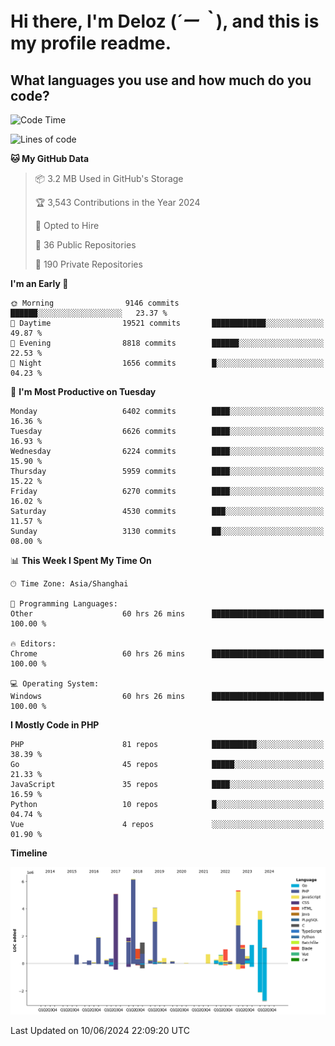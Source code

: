 # **Hi there, I'm Deloz (*´ー｀*), and this is my profile readme.**

## **What languages you use and how much do you code?**

<!--START_SECTION:waka-->
![Code Time](http://img.shields.io/badge/Code%20Time-4%2C169%20hrs%2029%20mins-blue)

![Lines of code](https://img.shields.io/badge/From%20Hello%20World%20I%27ve%20Written-40.8%20million%20lines%20of%20code-blue)

**🐱 My GitHub Data** 

> 📦 3.2 MB Used in GitHub's Storage 
 > 
> 🏆 3,543 Contributions in the Year 2024
 > 
> 💼 Opted to Hire
 > 
> 📜 36 Public Repositories 
 > 
> 🔑 190 Private Repositories 
 > 
**I'm an Early 🐤** 

```text
🌞 Morning                9146 commits        ██████░░░░░░░░░░░░░░░░░░░   23.37 % 
🌆 Daytime                19521 commits       ████████████░░░░░░░░░░░░░   49.87 % 
🌃 Evening                8818 commits        ██████░░░░░░░░░░░░░░░░░░░   22.53 % 
🌙 Night                  1656 commits        █░░░░░░░░░░░░░░░░░░░░░░░░   04.23 % 
```
📅 **I'm Most Productive on Tuesday** 

```text
Monday                   6402 commits        ████░░░░░░░░░░░░░░░░░░░░░   16.36 % 
Tuesday                  6626 commits        ████░░░░░░░░░░░░░░░░░░░░░   16.93 % 
Wednesday                6224 commits        ████░░░░░░░░░░░░░░░░░░░░░   15.90 % 
Thursday                 5959 commits        ████░░░░░░░░░░░░░░░░░░░░░   15.22 % 
Friday                   6270 commits        ████░░░░░░░░░░░░░░░░░░░░░   16.02 % 
Saturday                 4530 commits        ███░░░░░░░░░░░░░░░░░░░░░░   11.57 % 
Sunday                   3130 commits        ██░░░░░░░░░░░░░░░░░░░░░░░   08.00 % 
```


📊 **This Week I Spent My Time On** 

```text
🕑︎ Time Zone: Asia/Shanghai

💬 Programming Languages: 
Other                    60 hrs 26 mins      █████████████████████████   100.00 % 

🔥 Editors: 
Chrome                   60 hrs 26 mins      █████████████████████████   100.00 % 

💻 Operating System: 
Windows                  60 hrs 26 mins      █████████████████████████   100.00 % 
```

**I Mostly Code in PHP** 

```text
PHP                      81 repos            ██████████░░░░░░░░░░░░░░░   38.39 % 
Go                       45 repos            █████░░░░░░░░░░░░░░░░░░░░   21.33 % 
JavaScript               35 repos            ████░░░░░░░░░░░░░░░░░░░░░   16.59 % 
Python                   10 repos            █░░░░░░░░░░░░░░░░░░░░░░░░   04.74 % 
Vue                      4 repos             ░░░░░░░░░░░░░░░░░░░░░░░░░   01.90 % 
```



**Timeline**

![Lines of Code chart](https://raw.githubusercontent.com/deloz/deloz/main/assets/bar_graph.png)


 Last Updated on 10/06/2024 22:09:20 UTC
<!--END_SECTION:waka-->
